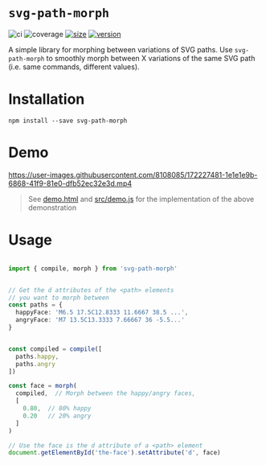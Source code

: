 # `svg-path-morph`
![ci](https://github.com/Minibrams/svg-path-morph/workflows/ci/badge.svg)
![coverage](https://img.shields.io/endpoint?url=https://gist.githubusercontent.com/Minibrams/52a42b0e3eb35095e2f81e12d63dc374/raw/svg-path-morph__master.json)
[![size](https://packagephobia.now.sh/badge?p=svg-path-morph)](https://packagephobia.now.sh/result?p=svg-path-morph)
[![version](http://img.shields.io/npm/v/svg-path-morph.svg?style=flat)](https://www.npmjs.org/package/svg-path-morph)

A simple library for morphing between variations of SVG paths.
Use `svg-path-morph` to smoothly morph between X variations of the same SVG path (i.e. same commands, different values).


# Installation
```
npm install --save svg-path-morph
```

# Demo

https://user-images.githubusercontent.com/8108085/172227481-1e1e1e9b-6868-41f9-81e0-dfb52ec32e3d.mp4

> See [demo.html](./demo.html) and [src/demo.js](./src/demo.js) for the implementation of the above demonstration

# Usage
```typescript

import { compile, morph } from 'svg-path-morph'


// Get the d attributes of the <path> elements 
// you want to morph between
const paths = {
  happyFace: 'M6.5 17.5C12.8333 11.6667 38.5 ...',
  angryFace: 'M7 13.5C13.3333 7.66667 36 -5.5...'
}


const compiled = compile([ 
  paths.happy, 
  paths.angry 
])

const face = morph(
  compiled,  // Morph between the happy/angry faces,
  [
    0.80,  // 80% happy
    0.20   // 20% angry
  ]
)

// Use the face is the d attribute of a <path> element
document.getElementById('the-face').setAttribute('d', face)
```

